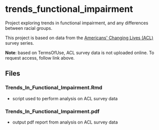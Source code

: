 # trends_functional_impairment
Project exploring trends in functional impairment, and any differences between racial groups.

This project is based on data from the [Americans' Changing Lives (ACL)](https://acl.isr.umich.edu/for-researchers/) survey series.

**Note**: based on TermsOfUse, ACL survey data is not uploaded online. To request access, follow link above.

## Files

### Trends_In_Functional_Impairment.Rmd

- script used to perform analysis on ACL survey data

### Trends_In_Functional_Impairment.pdf

- output pdf report from analysis on ACL survey data

